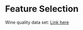 # Feature Selection
Wine quality data set: [Link here](https://archive.ics.uci.edu/ml/datasets/wine+quality)
